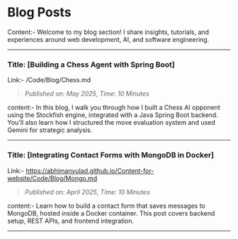 # Blog Posts

Content:- Welcome to my blog section! I share insights, tutorials, and experiences around web development, AI, and software engineering.

---
### Title:  [Building a Chess Agent with Spring Boot]
Link:- /Code/Blog/Chess.md
> *Published on: May 2025*,
> *Time: 10 Minutes*

content:- In this blog, I walk you through how I built a Chess AI opponent using the Stockfish engine, integrated with a Java Spring Boot backend. You'll also learn how I structured the move evaluation system and used Gemini for strategic analysis.

---
### Title: [Integrating Contact Forms with MongoDB in Docker]
Link:- https://abhimanyulad.github.io/Content-for-website/Code/Blog/Mongo.md
> *Published on: April 2025*,
> *Time: 10 Minutes*

content:- Learn how to build a contact form that saves messages to MongoDB, hosted inside a Docker container. This post covers backend setup, REST APIs, and frontend integration.

---

